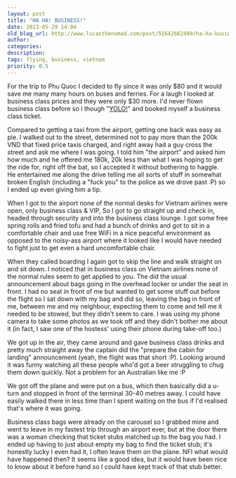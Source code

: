 ```yaml
---
layout: post
title: "HA HA! BUSINESS!"
date: 2013-05-29 14:04
old_blog_url: http://www.lucasthenomad.com/post/51642662499/ha-ha-business
author: 
categories: 
description: 
tags: flying, business, vietnam
priority: 0.5
---
```

For the trip to Phu Quoc I decided to fly since it was only $80 and it would save me many many hours on buses and ferries. For a laugh I looked at business class prices and they were only $30 more. I'd never flown business class before so I though "[YOLO!](http://www.youtube.com/watch?v=z5Otla5157c)" and booked myself a business class ticket.

<!-- more -->

Compared to getting a taxi from the airport, getting one back was easy as pie. I walked out to the street, determined not to pay more than the 200k VND that fixed price taxis charged, and right away had a guy cross the street and ask me where I was going. I told him "the airport" and asked him how much and he offered me 180k, 20k less than what I was hoping to get the ride for, right off the bat, so I accepted it without bothering to haggle. He entertained me along the drive telling me all sorts of stuff in somewhat broken English (including a "fuck you" to the police as we drove past :P) so I ended up even giving him a tip.

When I got to the airport none of the normal desks for Vietnam airlines were open, only business class & VIP, So I got to go straight up and check in, headed through security and into the business class lounge. I got some free spring rolls and fried tofu and had a bunch of drinks and got to sit in a comfortable chair and use free WiFi in a nice peaceful environment as opposed to the noisy-ass airport where it looked like I would have needed to fight just to get even a hard uncomfortable chair.

When they called boarding I again got to skip the line and walk straight on and sit down. I noticed that in business class on Vietnam airlines none of the normal rules seem to get applied to you. The did the usual announcement about bags going in the overhead locker or under the seat in front. I had no seat in front of me but wanted to get some stuff out before the flight so I sat down with my bag and did so, leaving the bag in front of me, between me and my neighbour, expecting them to come and tell me it needed to be stowed, but they didn't seem to care. I was using my phone camera to take some photos as we took off and they didn't bother me about it (in fact, I saw one of the hostess' using their phone during take-off too.)

We got up in the air, they came around and gave business class drinks and pretty much straight away the captain did the "prepare the cabin for landing" announcement (yeah, the flight was that short :P). Looking around it was funny watching all these people who'd got a beer struggling to chug them down quickly. Not a problem for an Australian like me :P

We got off the plane and were put on a bus, which then basically did a u-turn and stopped in front of the terminal 30-40 metres away. I could have easily walked there in less time than I spent waiting on the bus if I'd realised that's where it was going.

Business class bags were already on the carousel so I grabbed mine and went to leave in my fastest trip through an airport ever, but at the door there was a woman checking that ticket stubs matched up to the bag you had. I ended up having to just about empty my bag to find the ticket stub; it's honestly lucky I even had it, I often leave them on the plane. NFI what would have happened then? It seems like a good idea, but it would have been nice to know about it before hand so I could have kept track of that stub better.
